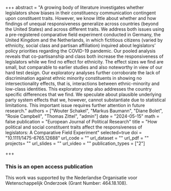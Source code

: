 +++
abstract = "A growing body of literature investigates whether legislators show biases in their constituency communication contingent upon constituent traits. However, we know little about whether and how findings of unequal responsiveness generalize across countries (beyond the United States) and across different traits. We address both issues using a pre-registered comparative field experiment conducted in Germany, the United Kingdom and the Netherlands, in which fictitious citizens (varied by ethnicity, social class and partisan affiliation) inquired about legislators’ policy priorities regarding the COVID-19 pandemic. Our pooled analysis reveals that co-partisanship and class both increase the responsiveness of legislators while we find no effect for ethnicity. The effect sizes we find are small, but comparable to earlier studies and also noteworthy in view of our hard test design. Our exploratory analyses further corroborate the lack of discrimination against ethnic minority constituents in showing no intersectionality effects, that is, interactions between ethnic-minority and low-class identities. This exploratory step also addresses the country specific differences that we find. We speculate about plausible underlying party system effects that we, however, cannot substantiate due to statistical limitations. This important issue requires further attention in future research."
authors = ["Wouter Schakel", "Markus Baumann", "Diane Bolet", "Rosie Campbell", "Thomas Zittel", "admin"]
date = "2024-05-15"
math = false
publication = "European Journal of Political Research"
title = "How political and social constituent traits affect the responsiveness of legislators: A Comparative Field Experiment"
selected=true
doi = "10.1111/1475-6765.12688"
url_code = ""
url_dataset = ""
url_pdf = ""
projects= ""
url_slides = ""
url_video = ""
publication_types = ["2"]

+++

### This is an open access publication <i class="ai ai-open-access"></i> <i class="fab fa-creative-commons"></i> <i class="fab fa-creative-commons-by"></i>

This work was supported by the Nederlandse Organisatie voor Wetenschappelijk Onderzoek (Grant Number: 464.18.108).